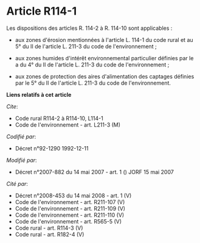 # Article R114-1

Les dispositions des articles R. 114-2 à R. 114-10 sont applicables :

- aux zones d'érosion mentionnées à l'article L. 114-1 du code rural et au 5° du II de l'article L. 211-3 du code de
l'environnement ;

- aux zones humides d'intérêt environnemental particulier définies par le a du 4° du II de l'article L. 211-3 du code de
l'environnement ;

- aux zones de protection des aires d'alimentation des captages définies par le 5° du II de l'article L. 211-3 du code de
l'environnement.

**Liens relatifs à cet article**

_Cite_:

  - Code rural R114-2 à R114-10, L114-1
  - Code de l'environnement - art. L211-3 (M)

_Codifié par_:

  - Décret n°92-1290 1992-12-11

_Modifié par_:

  - Décret n°2007-882 du 14 mai 2007 - art. 1 () JORF 15 mai 2007

_Cité par_:

  - Décret n°2008-453 du 14 mai 2008 - art. 1 (V)
  - Code de l'environnement - art. R211-107 (V)
  - Code de l'environnement - art. R211-109 (V)
  - Code de l'environnement - art. R211-110 (V)
  - Code de l'environnement - art. R565-5 (V)
  - Code rural - art. R114-3 (V)
  - Code rural - art. R182-4 (V)
